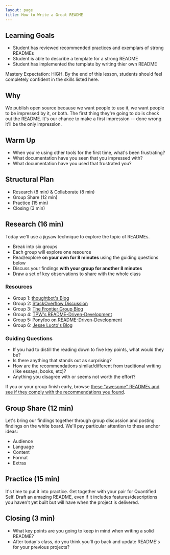 ```yaml
---
layout: page
title: How to Write a Great README
---
```


## Learning Goals

* Student has reviewed recommended practices and exemplars of strong READMEs
* Student is able to describe a template for a strong README
* Student has implemented the template by writing thier own README

Mastery Expectation: HIGH. By the end of this lesson, students should feel completely confident in the skills listed here.

## Why

We publish open source because we want people to use it, we want people to be impressed by it, or both. The first thing they're going to do is check out the README. It's our chance to make a first impression -- done wrong it'll be the only impression.

## Warm Up
* When you're using other tools for the first time, what's been frustrating?
* What documentation have you seen that you impressed with?
* What documentation have you used that frustrated you?

## Structural Plan

* Research (8 min) & Collaborate (8 min)
* Group Share (12 min)
* Practice (15 min)
* Closing (3 min)

## Research (16 min)

Today we'll use a jigsaw technique to explore the topic of READMEs.

* Break into six groups
* Each group will explore one resource
* Read/explore **on your own for 8 minutes** using the guiding questions below
* Discuss your findings **with your group for another 8 minutes**
* Draw a set of key observations to share with the whole class

### Resources

* Group 1: [thoughtbot's Blog](https://robots.thoughtbot.com/how-to-write-a-great-readme)
* Group 2: [StackOverflow Discussion](http://stackoverflow.com/questions/2304863/how-to-write-a-good-readme)
* Group 3: [The Frontier Group Blog](http://blog.thefrontiergroup.com.au/2013/05/writing-a-good-readme/)
* Group 4: [TPW's README-Driven-Development](http://tom.preston-werner.com/2010/08/23/readme-driven-development.html)
* Group 5: [Ponyfoo on README-Driven-Development](https://ponyfoo.com/articles/readme-driven-development)
* Group 6: [Jesse Luoto's Blog](https://thejunkland.com/blog/how-to-write-good-readme.html)

### Guiding Questions

* If you had to distill the reading down to five key points, what would they be?
* Is there anything that stands out as surprising?
* How are the recommendations similar/different from traditional writing (like essays, books, etc)?
* Anything you disagree with or seems not worth the effort?

If you or your group finish early, browse [these "awesome" READMEs and see if they comply with the recommendations you found](https://github.com/matiassingers/awesome-readme).

## Group Share (12 min)

Let's bring our findings together through group discussion and posting findings on the white board. We'll pay particular attention to these anchor ideas:

* Audience
* Language
* Content
* Format
* Extras

## Practice (15 min)

It's time to put it into practice. Get together with your pair for Quantified Self. Draft an amazing README, even if it includes features/descriptions you haven't yet built but will have when the project is delivered.

## Closing (3 min)

* What key points are you going to keep in mind when writing a solid README?
* After today's class, do you think you'll go back and update README's for your previous projects?
